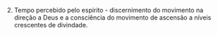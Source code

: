 ﻿2. Tempo percebido pelo espírito -  discernimento do movimento na direção a Deus e a consciência do movimento de ascensão a níveis crescentes de divindade.